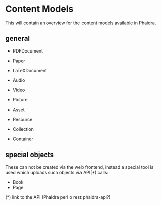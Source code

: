 Content Models
======

This will contain an overview for the content models available in Phaidra.

general
-----
* PDFDocument
* Paper
* LaTeXDocument
* Audio
* Video
* Picture
* Asset
* Resource

* Collection
* Container

special objects
----
These can not be created via the web frontend, instead a special tool is used which uploads such objects via API(*) calls:
* Book
* Page

(*) link to the API (Phaidra perl o rest phaidra-api?)

